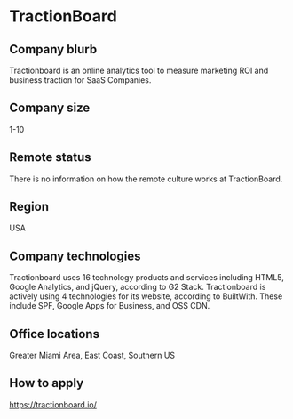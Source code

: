 # TractionBoard

## Company blurb

Tractionboard is an online analytics tool to measure marketing ROI and business traction for SaaS Companies.

## Company size

1-10

## Remote status

There is no information on how the remote culture works at TractionBoard.

## Region

USA

## Company technologies

Tractionboard uses 16 technology products and services including HTML5, Google Analytics, and jQuery, according to G2 Stack.
Tractionboard is actively using 4 technologies for its website, according to BuiltWith. These include SPF, Google Apps for Business, and OSS CDN.

## Office locations

Greater Miami Area, East Coast, Southern US

## How to apply

https://tractionboard.io/
